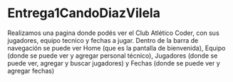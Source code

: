 # Entrega1CandoDiazVilela

Realizamos una pagina donde podés ver el Club Atlético Coder, con sus jugadores, equipo tecnico y fechas a jugar.
Dentro de la barra de navegación se puede ver Home (que es la pantalla de bienvenida), Equipo (donde se puede ver y agregar personal técnico), Jugadores (donde se puede ver, agregar y buscar jugadores) y Fechas (donde se puede ver y agregar fechas)
